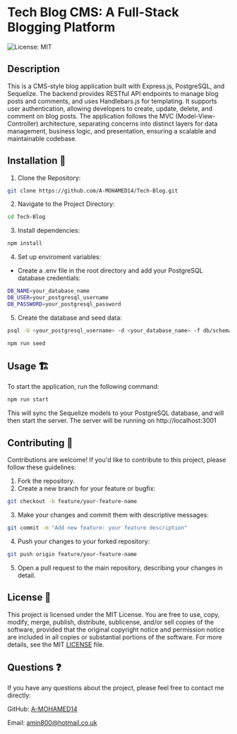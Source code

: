 # Tech Blog CMS: A Full-Stack Blogging Platform

![License: MIT](https://img.shields.io/badge/License-MIT-yellow.svg)

## Description

This is a CMS-style blog application built with Express.js, PostgreSQL, and Sequelize. The backend provides RESTful API endpoints to manage blog posts and comments, and uses Handlebars.js for templating. It supports user authentication, allowing developers to create, update, delete, and comment on blog posts. The application follows the MVC (Model-View-Controller) architecture, separating concerns into distinct layers for data management, business logic, and presentation, ensuring a scalable and maintainable codebase.

## Installation 🚀

1. Clone the Repository:

```sh
git clone https://github.com/A-MOHAMED14/Tech-Blog.git
```

2. Navigate to the Project Directory:

```sh
cd Tech-Blog
```

3. Install dependencies:

```sh
npm install
```

4. Set up enviroment variables:

- Create a .env file in the root directory and add your PostgreSQL database credentials:

```sh
DB_NAME=your_database_name
DB_USER=your_postgresql_username
DB_PASSWORD=your_postgresql_password
```

5. Create the database and seed data:

```sh
psql -U <your_postgresql_username> -d <your_database_name> -f db/schema.sql

npm run seed
```

## Usage 🏗️

To start the application, run the following command:

```sh
npm run start
```

This will sync the Sequelize models to your PostgreSQL database, and will then start the server. The server will be running on http://localhost:3001

## Contributing 🤝

Contributions are welcome! If you'd like to contribute to this project, please follow these guidelines:

1. Fork the repository.
2. Create a new branch for your feature or bugfix:

```sh
git checkout -b feature/your-feature-name
```

3. Make your changes and commit them with descriptive messages:

```sh
git commit -m "Add new feature: your feature description"
```

4. Push your changes to your forked repository:

```sh
git push origin feature/your-feature-name
```

5. Open a pull request to the main repository, describing your changes in detail.

## License 📄

This project is licensed under the MIT License. You are free to use, copy, modify, merge, publish, distribute, sublicense, and/or sell copies of the software, provided that the original copyright notice and permission notice are included in all copies or substantial portions of the software. For more details, see the MIT [LICENSE](https://opensource.org/licenses/MIT) file.

## Questions ❓

If you have any questions about the project, please feel free to contact me directly:

GitHub: <a href="https://github.com/A-MOHAMED14">A-MOHAMED14</a>

Email: <a href="mailto:amin800@hotmail.co.uk">amin800@hotmail.co.uk</a>
